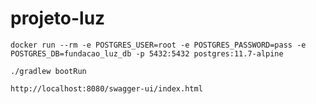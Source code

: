 # projeto-luz

`docker run --rm -e POSTGRES_USER=root -e POSTGRES_PASSWORD=pass -e POSTGRES_DB=fundacao_luz_db -p 5432:5432 postgres:11.7-alpine`

`./gradlew bootRun`

`http://localhost:8080/swagger-ui/index.html`
